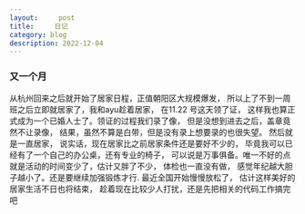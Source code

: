 ```yaml
---
layout:     post
title:     日记
category: blog
description: 2022-12-04
---
```


### 又一个月
  从杭州回来之后就开始了居家日程，正值朝阳区大规模爆发， 所以上了不到一周班之后立即就居家了，我和ayu趁着居家， 在11.22 号这天领了证， 这样我也算正式成为一个已婚人士了。领证的过程我们录了像， 但是没想到进去之后，盖章竟然不让录像， 结果，虽然不算是白带，但是没有录上想要录的也很失望。 然后就是一直居家， 说实话，现在居家比之前居家条件还是要好不少的， 毕竟我可以已经有了一个自己的办公桌，还有专业的椅子， 可以说是万事俱备。唯一不好的点就是活动的时间变少了，估计又胖了不少， 体检也一直没有做， 感觉年纪越大胆子越小了。还是要继续加强锻炼才行. 最近全国开始慢慢放松了， 估计这样美好的居家生活不日也将结束， 趁着现在比较少人打扰，还是先把相关的代码工作搞完吧
